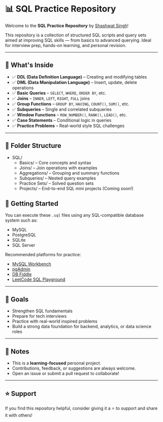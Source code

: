 # 📊 SQL Practice Repository

Welcome to the **SQL Practice Repository** by [Shashwat Singh](https://github.com/itsshashwatsingh)!

This repository is a collection of structured SQL scripts and query sets aimed at improving SQL skills — from basics to advanced querying. Ideal for interview prep, hands-on learning, and personal revision.

---

## 🧠 What's Inside

- ✅ **DDL (Data Definition Language)** – Creating and modifying tables
- ✅ **DML (Data Manipulation Language)** – Insert, update, delete operations
- ✅ **Basic Queries** – `SELECT`, `WHERE`, `ORDER BY`, etc.
- ✅ **Joins** – `INNER`, `LEFT`, `RIGHT`, `FULL` joins
- ✅ **Group Functions** – `GROUP BY`, `HAVING`, `COUNT()`, `SUM()`, etc.
- ✅ **Subqueries** – Single and correlated subqueries
- ✅ **Window Functions** – `ROW_NUMBER()`, `RANK()`, `LEAD()`, etc.
- ✅ **Case Statements** – Conditional logic in queries
- ✅ **Practice Problems** – Real-world style SQL challenges

---

## 📁 Folder Structure


- SQL/
  - Basics/ – Core concepts and syntax
  - Joins/ – Join operations with examples
  - Aggregations/ – Grouping and summary functions
  - Subqueries/ – Nested query examples
  - Practice Sets/ – Solved question sets
  - Projects/ – End-to-end SQL mini projects (Coming soon!)


## 🚀 Getting Started

You can execute these `.sql` files using any SQL-compatible database system such as:

- MySQL
- PostgreSQL
- SQLite
- SQL Server

Recommended platforms for practice:

- [MySQL Workbench](https://www.mysql.com/products/workbench/)
- [pgAdmin](https://www.pgadmin.org/)
- [DB Fiddle](https://www.db-fiddle.com/)
- [LeetCode SQL Playground](https://leetcode.com/problemset/database/)

---

## 🎯 Goals

- Strengthen SQL fundamentals
- Prepare for tech interviews
- Practice with real-world inspired problems
- Build a strong data foundation for backend, analytics, or data science roles

---

## 📌 Notes

- This is a **learning-focused** personal project.
- Contributions, feedback, or suggestions are always welcome.
- Open an issue or submit a pull request to collaborate!


---

## ⭐️ Support

If you find this repository helpful, consider giving it a ⭐️ to support and share it with others!


